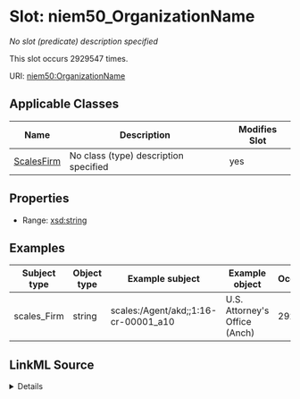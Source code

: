 

# Slot: niem50_OrganizationName


_No slot (predicate) description specified_






This slot occurs 2929547 times.


URI: [niem50:OrganizationName](http://release.niem.gov/niem/niem-core/5.0/OrganizationName)



<!-- no inheritance hierarchy -->





## Applicable Classes

| Name | Description | Modifies Slot |
| --- | --- | --- |
| [ScalesFirm](../classes/ScalesFirm.md) | No class (type) description specified |  yes  |







## Properties

* Range: [xsd:string](http://www.w3.org/2001/XMLSchema#string)






## Examples

| Subject type | Object type | Example subject | Example object | Occurrences |
| --- | --- | --- | --- | --- |
| scales_Firm | string | scales:/Agent/akd;;1:16-cr-00001_a10 | U.S. Attorney's Office (Anch) | 2929547 |




## LinkML Source

<details>

```yaml
name: niem50_OrganizationName
annotations:
  count:
    tag: count
    value: 2929547
description: No slot (predicate) description specified
examples:
- object:
    example_object: U.S. Attorney's Office (Anch)
    example_object_type: string
    example_predicate: niem50:OrganizationName
    example_subject: scales:/Agent/akd;;1:16-cr-00001_a10
    example_subject_type: scales_Firm
from_schema: scales-kg
rank: 1000
slot_uri: niem50:OrganizationName
alias: niem50_OrganizationName
domain_of:
- scales_Firm
range: string

```
</details>